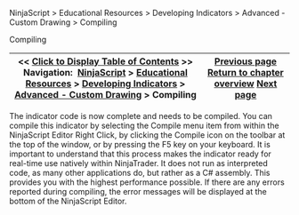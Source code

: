 ﻿


NinjaScript \> Educational Resources \> Developing Indicators \> Advanced \- Custom Drawing \> Compiling






















Compiling







| \<\< [Click to Display Table of Contents](compiling6.md) \>\> **Navigation:**     [NinjaScript](ninjascript-1.md) \> [Educational Resources](educational_resources-1.md) \> [Developing Indicators](developing_indicators-1.md) \> [Advanced \- Custom Drawing](advanced_-_custom_drawing-1.md) \> Compiling | [Previous page](entering_calculation_logic6-1.md) [Return to chapter overview](advanced_-_custom_drawing-1.md) [Next page](using6-1.md) |
| --- | --- |











The indicator code is now complete and needs to be compiled. You can compile this indicator by selecting the Compile menu item from within the NinjaScript Editor Right Click, by clicking the Compile icon on the toolbar at the top of the window, or by pressing the F5 key on your keyboard. It is important to understand that this process makes the indicator ready for real\-time use natively within NinjaTrader. It does not run as interpreted code, as many other applications do, but rather as a C\# assembly. This provides you with the highest performance possible. If there are any errors reported during compiling, the error messages will be displayed at the bottom of the NinjaScript Editor.








